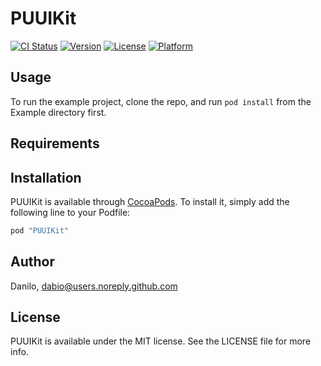 # PUUIKit

[![CI Status](http://img.shields.io/travis/Danilo/PUUIKit.svg?style=flat)](https://travis-ci.org/Danilo/PUUIKit)
[![Version](https://img.shields.io/cocoapods/v/PUUIKit.svg?style=flat)](http://cocoapods.org/pods/PUUIKit)
[![License](https://img.shields.io/cocoapods/l/PUUIKit.svg?style=flat)](http://cocoapods.org/pods/PUUIKit)
[![Platform](https://img.shields.io/cocoapods/p/PUUIKit.svg?style=flat)](http://cocoapods.org/pods/PUUIKit)

## Usage

To run the example project, clone the repo, and run `pod install` from the Example directory first.

## Requirements

## Installation

PUUIKit is available through [CocoaPods](http://cocoapods.org). To install
it, simply add the following line to your Podfile:

```ruby
pod "PUUIKit"
```

## Author

Danilo, dabio@users.noreply.github.com

## License

PUUIKit is available under the MIT license. See the LICENSE file for more info.
